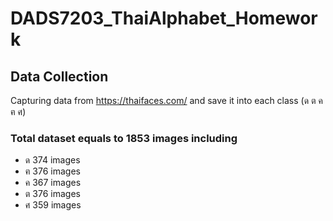 # DADS7203_ThaiAlphabet_Homework
## Data Collection
Capturing data from https://thaifaces.com/ and save it into each class (ด ต ค ฅ ศ)

### Total dataset equals to 1853 images including
- ด 374 images
- ฅ 376 images
- ค 367 images
- ต 376 images
- ศ 359 images
